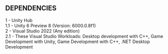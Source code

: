 <div align = left>

## DEPENDENCIES

<div>1 - Unity Hub
<br>1.1 - Unity 6 Preview 8 (Version: 6000.0.8f1)
<br>2 - Visual Studio 2022 (Any edition)
<br>2.1 - These Visual Studio Workloads: Desktop development with C++, Game Development with Unity, Game Development with C++, .NET Desktop Development
</div>

</div>
